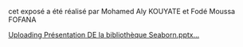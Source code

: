 cet exposé a été réalisé par Mohamed Aly KOUYATE et Fodé Moussa FOFANA


[Uploading Présentation DE la bibliothèque Seaborn.pptx…]()
